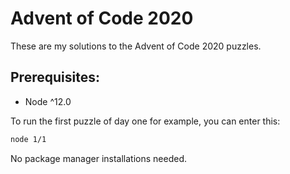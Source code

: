 # Advent of Code 2020
These are my solutions to the Advent of Code 2020 puzzles.


## Prerequisites:
- Node ^12.0


To run the first puzzle of day one for example, you can enter this:

```sh
node 1/1
```

No package manager installations needed.